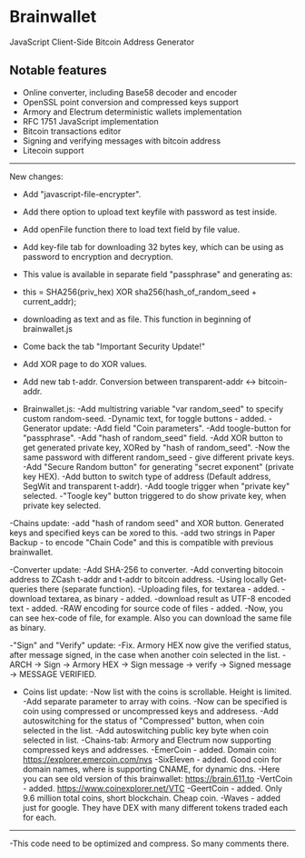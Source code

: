 Brainwallet
===========

JavaScript Client-Side Bitcoin Address Generator

Notable features
----------------

* Online converter, including Base58 decoder and encoder
* OpenSSL point conversion and compressed keys support
* Armory and Electrum deterministic wallets implementation
* RFC 1751 JavaScript implementation
* Bitcoin transactions editor
* Signing and verifying messages with bitcoin address
* Litecoin support
___________________________________________________________________________________________________________
New changes:
- Add "javascript-file-encrypter".
- Add there option to upload text keyfile with password as test inside.
- Add openFile function there to load text field by file value.
- Add key-file tab for downloading 32 bytes key, which can be using as password to encryption and decryption.
- This value is available in separate field "passphrase" and generating as:
- this = SHA256(priv_hex) XOR sha256(hash_of_random_seed + current_addr);
- downloading as text and as file. This function in beginning of brainwallet.js
- Come back the tab "Important Security Update!"
- Add XOR page to do XOR values.
- Add new tab t-addr. Conversion between transparent-addr <-> bitcoin-addr.

- Brainwallet.js:
-Add multistring variable "var random_seed" to specify custom random-seed.
-Dynamic text, for toggle buttons - added.
-Generator update:
-Add field "Coin parameters".
-Add toogle-button for "passphrase".
-Add "hash of random_seed" field.
-Add XOR button to get generated private key, XORed by "hash of random_seed".
-Now the same password with different random_seed - give different private keys.
-Add "Secure Random button" for generating "secret exponent" (private key HEX).
-Add button to switch type of address (Default address, SegWit and transparent t-addr).
-Add toogle trigger when "private key" selected.
-"Toogle key" button triggered to do show private key, when private key selected.

-Chains update:
-add "hash of random seed" and XOR button. Generated keys and specified keys can be xored to this.
-add two strings in Paper Backup - to encode "Chain Code" and this is compatible with previous brainwallet.

-Converter update:
-Add SHA-256 to converter.
-Add converting bitocoin address to ZCash t-addr and t-addr to bitcoin address.
-Using locally Get-queries there (separate function).
-Uploading files, for textarea - added.
-download textarea, as binary - added.
-download result as UTF-8 encoded text - added.
-RAW encoding for source code of files - added.
-Now, you can see hex-code of file, for example. Also you can download the same file as binary.
	
-"Sign" and "Verify" update:
-Fix. Armory HEX now give the verified status, after message signed, in the case when another coin selected in the list.
-ARCH -> Sign -> Armory HEX -> Sign message -> verify -> Signed message -> MESSAGE VERIFIED.

- Coins list update:
-Now list with the coins is scrollable. Height is limited.
-Add separate parameter to array with coins.
-Now can be specified is coin using compressed or uncompressed keys and addresess.
-Add autoswitching for the status of "Compressed" button, when coin selected in the list.
-Add autoswitching public key byte when coin selected in list.
-Chains-tab: Armory and Electrum now supporting compressed keys and addresses.
-EmerCoin - added. Domain coin: https://explorer.emercoin.com/nvs
-SixEleven - added. Good coin for domain names, where is supporting CNAME, for dynamic dns.
-Here you can see old version of this brainwallet: https://brain.611.to
-VertCoin - added. https://www.coinexplorer.net/VTC
-GeertCoin - added. Only 9.6 million total coins, short blockchain. Cheap coin.
-Waves - added just for google. They have DEX with many different tokens traded each for each.
__________________
-This code need to be optimized and compress. So many comments there.
